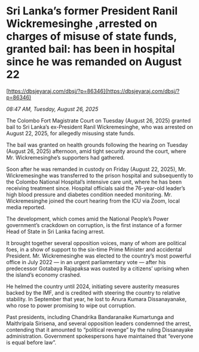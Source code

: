 # Sri Lanka’s former President Ranil Wickremesinghe ,arrested on charges of misuse of state funds,  granted bail:  has been in hospital since he was remanded on August 22

[https://dbsjeyaraj.com/dbsj/?p=86346](https://dbsjeyaraj.com/dbsj/?p=86346)

*08:47 AM, Tuesday, August 26, 2025*

The Colombo Fort Magistrate Court on Tuesday (August 26, 2025) granted bail to Sri Lanka’s ex-President Ranil Wickremesinghe, who was arrested on August 22, 2025, for allegedly misusing state funds.

The bail was granted on health grounds following the hearing on Tuesday (August 26, 2025) afternoon, amid tight security around the court, where Mr. Wickremesinghe’s supporters had gathered.

Soon after he was remanded in custody on Friday (August 22, 2025), Mr. Wickremesinghe was transferred to the prison hospital and subsequently to the Colombo National Hospital’s intensive care unit, where he has been receiving treatment since. Hospital officials said the 76-year-old leader’s high blood pressure and diabetes condition needed monitoring. Mr. Wickremesinghe joined the court hearing from the ICU via Zoom, local media reported.

The development, which comes amid the National People’s Power government’s crackdown on corruption, is the first instance of a former Head of State in Sri Lanka facing arrest.

It brought together several opposition voices, many of whom are political foes, in a show of support to the six-time Prime Minister and accidental President. Mr. Wickremesinghe was elected to the country’s most powerful office in July 2022 — in an urgent parliamentary vote — after his predecessor Gotabaya Rajapaksa was ousted by a citizens’ uprising when the island’s economy crashed.

He helmed the country until 2024, initiating severe austerity measures backed by the IMF, and is credited with steering the country to relative stability. In September that year, he lost to Anura Kumara Dissanayanake, who rose to power promising to wipe out corruption.

Past presidents, including Chandrika Bandaranaike Kumartunga and Maithripala Sirisena, and several opposition leaders condemned the arrest, contending that it amounted to “political revenge” by the ruling Dissanayake administration. Government spokespersons have maintained that “everyone is equal before law”.

